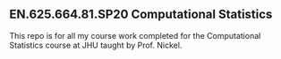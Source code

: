 ## EN.625.664.81.SP20 Computational Statistics

This repo is for all my course work completed for the Computational Statistics course at JHU taught by Prof. Nickel.
